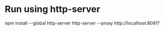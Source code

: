 # Run using http-server

npm install --global http-server
http-server --proxy http://localhost:8081?